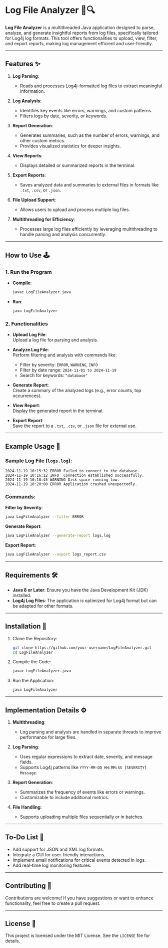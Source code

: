 # Log File Analyzer 📜🔍

**Log File Analyzer** is a multithreaded Java application designed to parse, analyze, and generate insightful reports from log files, specifically tailored for Log4j log formats. This tool offers functionalities to upload, view, filter, and export reports, making log management efficient and user-friendly.

---

## Features ✨

1. **Log Parsing**:  
   - Reads and processes Log4j-formatted log files to extract meaningful information.
   
2. **Log Analysis**:  
   - Identifies key events like errors, warnings, and custom patterns.
   - Filters logs by date, severity, or keywords.
   
3. **Report Generation**:  
   - Generates summaries, such as the number of errors, warnings, and other custom metrics.
   - Provides visualized statistics for deeper insights.

4. **View Reports**:  
   - Displays detailed or summarized reports in the terminal.

5. **Export Reports**:  
   - Saves analyzed data and summaries to external files in formats like `.txt`, `.csv`, or `.json`.

6. **File Upload Support**:  
   - Allows users to upload and process multiple log files.

7. **Multithreading for Efficiency**:  
   - Processes large log files efficiently by leveraging multithreading to handle parsing and analysis concurrently.

---

## How to Use 🕹️

### 1. Run the Program
- **Compile**:  
  ```bash
  javac LogFileAnalyzer.java
  ```
- **Run**:  
  ```bash
  java LogFileAnalyzer
  ```

### 2. Functionalities
- **Upload Log File**:  
  Upload a log file for parsing and analysis.
  
- **Analyze Log File**:  
  Perform filtering and analysis with commands like:
  - Filter by severity: `ERROR`, `WARNING`, `INFO`
  - Filter by date range: `2024-11-01 to 2024-11-19`
  - Search for keywords: `"database"`

- **Generate Report**:  
  Create a summary of the analyzed logs (e.g., error counts, top occurrences).

- **View Report**:  
  Display the generated report in the terminal.

- **Export Report**:  
  Save the report to a `.txt`, `.csv`, or `.json` file for external use.

---

## Example Usage 🎯

### Sample Log File (`logs.log`):
```
2024-11-19 10:15:32 ERROR Failed to connect to the database.
2024-11-19 10:16:12 INFO  Connection established successfully.
2024-11-19 10:18:45 WARNING Disk space running low.
2024-11-19 10:20:00 ERROR Application crashed unexpectedly.
```

### Commands:
**Filter by Severity**:
```bash
java LogFileAnalyzer --filter ERROR
```

**Generate Report**:
```bash
java LogFileAnalyzer --generate-report logs.log
```

**Export Report**:
```bash
java LogFileAnalyzer --export logs_report.csv
```

---

## Requirements 🛠️
- **Java 8 or Later**: Ensure you have the Java Development Kit (JDK) installed.
- **Log4j Log Files**: The application is optimized for Log4j format but can be adapted for other formats.

---

## Installation 🚀

1. Clone the Repository:
   ```bash
   git clone https://github.com/your-username/LogFileAnalyzer.git
   cd LogFileAnalyzer
   ```

2. Compile the Code:
   ```bash
   javac LogFileAnalyzer.java
   ```

3. Run the Application:
   ```bash
   java LogFileAnalyzer
   ```

---

## Implementation Details ⚙️

1. **Multithreading**:
   - Log parsing and analysis are handled in separate threads to improve performance for large files.

2. **Log Parsing**:
   - Uses regular expressions to extract date, severity, and message fields.
   - Supports Log4j patterns like `YYYY-MM-DD HH:MM:SS [SEVERITY] Message`.

3. **Report Generation**:
   - Summarizes the frequency of events like errors or warnings.
   - Customizable to include additional metrics.

4. **File Handling**:
   - Supports uploading multiple files sequentially or in batches.

---

## To-Do List 📝
- Add support for JSON and XML log formats.
- Integrate a GUI for user-friendly interactions.
- Implement email notifications for critical events detected in logs.
- Add real-time log monitoring features.

---

## Contributing 🤝
Contributions are welcome! If you have suggestions or want to enhance functionality, feel free to create a pull request.

---

## License 📜
This project is licensed under the MIT License. See the `LICENSE` file for details.

